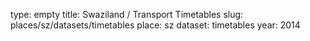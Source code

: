 type: empty
title: Swaziland / Transport Timetables
slug: places/sz/datasets/timetables
place: sz
dataset: timetables
year: 2014

